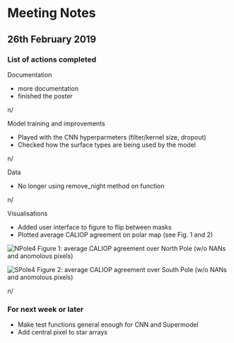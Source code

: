 # Meeting Notes

## 26th February 2019

### List of actions completed

Documentation

- more documentation
- finished the poster

n/

Model training and improvements

- Played with the CNN hyperparmeters (filter/kernel size, dropout)
- Checked how  the surface types are being used by the model

n/

Data

- No longer using remove_night method on function

n/

Visualisations

- Added user interface to figure to flip between masks
- Plotted average CALIOP agreement on polar map (see Fig. 1 and 2)

![NPole4](http://www.hep.ph.ic.ac.uk/~kt2015/NPole4.png)
Figure 1: average CALIOP agreement over North Pole (w/o NANs and anomolous pixels)

![SPole4](http://www.hep.ph.ic.ac.uk/~kt2015/SPole4.png)
Figure 2: average CALIOP agreement over South Pole (w/o NANs and anomolous pixels)

n/

### For next week or later

- Make test functions general enough for CNN and Supermodel
- Add central pixel to star arrays